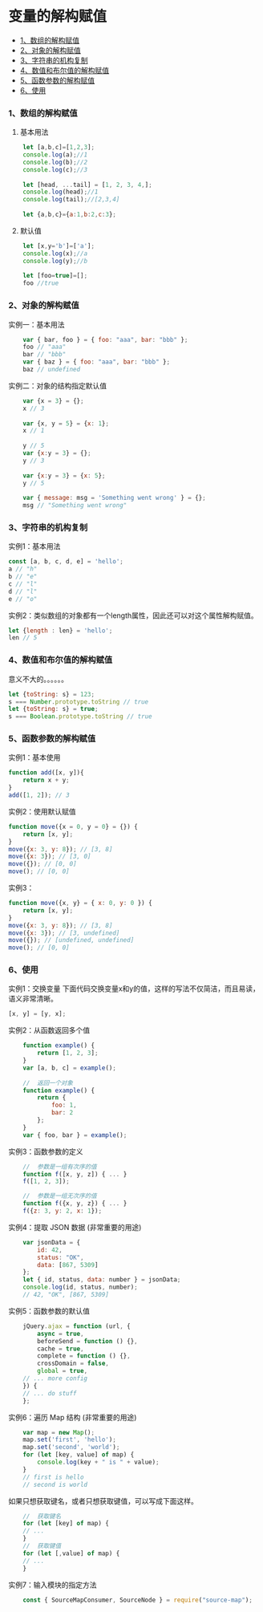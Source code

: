 # 变量的解构赋值

<!-- toc -->

- [1、数组的解构赋值](#1%E6%95%B0%E7%BB%84%E7%9A%84%E8%A7%A3%E6%9E%84%E8%B5%8B%E5%80%BC)
- [2、对象的解构赋值](#2%E5%AF%B9%E8%B1%A1%E7%9A%84%E8%A7%A3%E6%9E%84%E8%B5%8B%E5%80%BC)
- [3、字符串的机构复制](#3%E5%AD%97%E7%AC%A6%E4%B8%B2%E7%9A%84%E6%9C%BA%E6%9E%84%E5%A4%8D%E5%88%B6)
- [4、数值和布尔值的解构赋值](#4%E6%95%B0%E5%80%BC%E5%92%8C%E5%B8%83%E5%B0%94%E5%80%BC%E7%9A%84%E8%A7%A3%E6%9E%84%E8%B5%8B%E5%80%BC)
- [5、函数参数的解构赋值](#5%E5%87%BD%E6%95%B0%E5%8F%82%E6%95%B0%E7%9A%84%E8%A7%A3%E6%9E%84%E8%B5%8B%E5%80%BC)
- [6、使用](#6%E4%BD%BF%E7%94%A8)

<!-- tocstop -->

### 1、数组的解构赋值

1.  基本用法

```javascript
    let [a,b,c]=[1,2,3];
    console.log(a);//1
    console.log(b);//2
    console.log(c);//3
    
    let [head, ...tail] = [1, 2, 3, 4,];
    console.log(head);//1
    console.log(tail);//[2,3,4]
    
    let {a,b,c}={a:1,b:2,c:3};
```
2.  默认值
```javascript
    let [x,y='b']=['a'];
    console.log(x);//a
    console.log(y);//b
    
    let [foo=true]=[];
    foo //true
```

### 2、对象的解构赋值

实例一：基本用法
```javascript
    var { bar, foo } = { foo: "aaa", bar: "bbb" };
    foo // "aaa"
    bar // "bbb"
    var { baz } = { foo: "aaa", bar: "bbb" };
    baz // undefined
```

实例二：对象的结构指定默认值
```javascript
    var {x = 3} = {};
    x // 3
    
    var {x, y = 5} = {x: 1};
    x // 1
    
    y // 5
    var {x:y = 3} = {};
    y // 3
    
    var {x:y = 3} = {x: 5};
    y // 5
    
    var { message: msg = 'Something went wrong' } = {};
    msg // "Something went wrong"
```

### 3、字符串的机构复制

实例1：基本用法
```javascript
const [a, b, c, d, e] = 'hello';
a // "h"
b // "e"
c // "l"
d // "l"
e // "o"
```

实例2：类似数组的对象都有一个length属性，因此还可以对这个属性解构赋值。
```javascript
let {length : len} = 'hello';
len // 5
```

### 4、数值和布尔值的解构赋值

意义不大的。。。。。。
```javascript
let {toString: s} = 123;
s === Number.prototype.toString // true
let {toString: s} = true;
s === Boolean.prototype.toString // true
```

### 5、函数参数的解构赋值

实例1：基本使用
```javascript
function add([x, y]){
    return x + y;
}
add([1, 2]); // 3
```

实例2：使用默认赋值
```javascript
function move({x = 0, y = 0} = {}) {
    return [x, y];
}
move({x: 3, y: 8}); // [3, 8]
move({x: 3}); // [3, 0]
move({}); // [0, 0]
move(); // [0, 0]
```

实例3：
```javascript
function move({x, y} = { x: 0, y: 0 }) {
    return [x, y];
}
move({x: 3, y: 8}); // [3, 8]
move({x: 3}); // [3, undefined]
move({}); // [undefined, undefined]
move(); // [0, 0]
```

### 6、使用

实例1：交换变量
下面代码交换变量x和y的值，这样的写法不仅简洁，而且易读，语义非常清晰。
```javascript
[x, y] = [y, x];
```

实例2：从函数返回多个值
```javascript
    function example() {
        return [1, 2, 3];
    }
    var [a, b, c] = example();
    
    //  返回一个对象
    function example() {
        return {
            foo: 1,
            bar: 2
        };
    }
    var { foo, bar } = example();
```

实例3：函数参数的定义
```javascript
    //  参数是一组有次序的值
    function f([x, y, z]) { ... }
    f([1, 2, 3]);

    //  参数是一组无次序的值
    function f({x, y, z}) { ... }
    f({z: 3, y: 2, x: 1});
```

实例4：提取 JSON 数据  (非常重要的用途)
```javascript
    var jsonData = {
        id: 42,
        status: "OK",
        data: [867, 5309]
    };
    let { id, status, data: number } = jsonData;
    console.log(id, status, number);
    // 42, "OK", [867, 5309]
```

实例5：函数参数的默认值
```javascript
    jQuery.ajax = function (url, {
        async = true,
        beforeSend = function () {},
        cache = true,
        complete = function () {},
        crossDomain = false,
        global = true,
    // ... more config
    }) {
    // ... do stuff
    };
```

实例6：遍历 Map 结构 (非常重要的用途)
```javascript
    var map = new Map();
    map.set('first', 'hello');
    map.set('second', 'world');
    for (let [key, value] of map) {
        console.log(key + " is " + value);
    }
    // first is hello
    // second is world
```
如果只想获取键名，或者只想获取键值，可以写成下面这样。
```javascript
    //  获取键名
    for (let [key] of map) {
    // ...
    }
    //  获取键值
    for (let [,value] of map) {
    // ...
    }
```

实例7：输入模块的指定方法
```javascript
    const { SourceMapConsumer, SourceNode } = require("source-map");
```


























